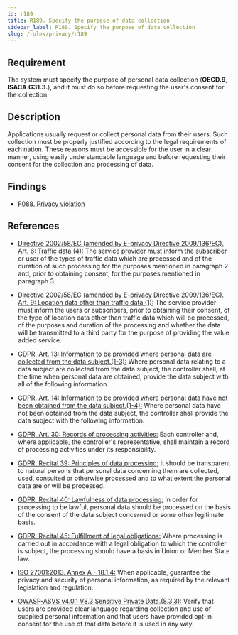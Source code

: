 ```yaml
---
id: r189
title: R189. Specify the purpose of data collection
sidebar_label: R189. Specify the purpose of data collection
slug: /rules/privacy/r189
---
```


## Requirement

The system must specify the purpose of personal data collection
(**OECD.9**, **ISACA.G31.3.**),
and it must do so before requesting the user's consent for the collection.


## Description

Applications usually request or collect personal data from their users.
Such collection must be properly justified
according to the legal requirements of each nation.
These reasons must be accessible for the user in a clear manner,
using easily understandable language
and before requesting their consent for the collection and processing of data.

## Findings

- [F088. Privacy violation](https://fluidattacks.com/products/rules/findings/088/)

## References

- [Directive 2002/58/EC (amended by E-privacy Directive 2009/136/EC). Art. 6: Traffic data.(4):](https://eur-lex.europa.eu/legal-content/EN/TXT/PDF/?uri=CELEX:02002L0058-20091219)
The service provider must inform the subscriber or user of the types of traffic
data which are processed and of the duration of such processing for the
purposes mentioned in paragraph 2 and, prior to obtaining consent, for the 
purposes mentioned in paragraph 3.

- [Directive 2002/58/EC (amended by E-privacy Directive 2009/136/EC). Art. 9: Location data other than traffic data.(1):](https://eur-lex.europa.eu/legal-content/EN/TXT/PDF/?uri=CELEX:02002L0058-20091219)
The service provider must inform the users or subscribers,
prior to obtaining their consent, of the type of location data other than 
traffic data which will be processed, of the purposes and duration of the processing
and whether the data will be transmitted to a third party for the purpose of
providing the value added service.

- [GDPR. Art. 13: Information to be provided where personal data are collected from the data subject.(1-3):](https://gdpr-info.eu/art-13-gdpr/)
Where personal data relating to a data subject are collected from the data
subject, the controller shall, at the time when personal data are obtained,
provide the data subject with all of the following information.

- [GDPR. Art. 14: Information to be provided where personal data have not been obtained from the data subject.(1-4):](https://gdpr-info.eu/art-14-gdpr/)
Where personal data have not been obtained from the data subject,
the controller shall provide the data subject with the following information.

- [GDPR. Art. 30: Records of processing activities:](https://gdpr-info.eu/art-30-gdpr/)
Each controller and, where applicable, the controller's representative,
shall maintain a record of processing activities under its responsibility.

- [GDPR. Recital 39: Principles of data processing:](https://gdpr-info.eu/recitals/no-39/)
It should be transparent to natural persons that personal data concerning them
are collected, used, consulted or otherwise processed and to what extent
the personal data are or will be processed.

- [GDPR. Recital 40: Lawfulness of data processing:](https://gdpr-info.eu/recitals/no-40/)
In order for processing to be lawful, personal data should be processed on 
the basis of the consent of the data subject concerned or some other legitimate basis.

- [GDPR. Recital 45: Fulfillment of legal obligations:](https://gdpr-info.eu/recitals/no-45/)
Where processing is carried out in accordance with a legal obligation to which
the controller is subject, the processing should have a basis in Union or
Member State law.

- [ISO 27001:2013. Annex A - 18.1.4:](https://www.iso.org/obp/ui/#iso:std:54534:en)
When applicable, guarantee the privacy and security of personal information,
as required by the relevant legislation and regulation.

- [OWASP-ASVS v4.0.1 V8.3 Sensitive Private Data.(8.3.3):](https://owasp.org/www-project-application-security-verification-standard/)
Verify that users are provided clear language regarding collection and use of
supplied personal information and that users have provided opt-in consent for
the use of that data before it is used in any way.
